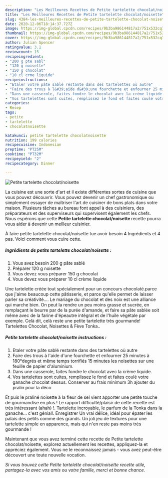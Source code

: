 ```yaml
---
description: "Les Meilleures Recettes de Petite tartelette chocolat/noisette"
title: "Les Meilleures Recettes de Petite tartelette chocolat/noisette"
slug: 4384-les-meilleures-recettes-de-petite-tartelette-chocolat-noisette
date: 2020-12-06T18:14:37.727Z
image: https://img-global.cpcdn.com/recipes/9b3ba986144817a2/751x532cq70/petite-tartelette-chocolatnoisette-photo-principale-de-la-recette.jpg
thumbnail: https://img-global.cpcdn.com/recipes/9b3ba986144817a2/751x532cq70/petite-tartelette-chocolatnoisette-photo-principale-de-la-recette.jpg
cover: https://img-global.cpcdn.com/recipes/9b3ba986144817a2/751x532cq70/petite-tartelette-chocolatnoisette-photo-principale-de-la-recette.jpg
author: Julian Spencer
ratingvalue: 3.1
reviewcount: 15
recipeingredient:
- "200 g pte sabl"
- "120 g noisette"
- "150 g chocolat"
- "10 cl crme liquide"
recipeinstructions:
- "Etaler votre pâte sablé restante dans des tartelettes où autre"
- "Faire des trous à l&#39;aide d&#39;une fourchette et enfourner 25 minutes à 180°degrés et même temps torrifiés 15 minutes les noisettes sur une feuille de papier d&#39;aluminium."
- "Dans une casserole, faites fondre le chocolat avec la crème liquide."
- "Vos tartelettes sont cuites, remplissez le fond et faites coulé votre ganache chocolat dessus. Conserver au frais minimum 3h ajouter du pralin pour la déco"
categories:
- Resep
tags:
- petite
- tartelette
- chocolatnoisette

katakunci: petite tartelette chocolatnoisette 
nutrition: 199 calories
recipecuisine: Indonesian
preptime: "PT25M"
cooktime: "PT32M"
recipeyield: "2"
recipecategory: Dinner

---
```



![Petite tartelette chocolat/noisette](https://img-global.cpcdn.com/recipes/9b3ba986144817a2/751x532cq70/petite-tartelette-chocolatnoisette-photo-principale-de-la-recette.jpg)

La cuisine est une sorte d'art et il existe différentes sortes de cuisine que vous pouvez découvrir. Vous pouvez devenir un chef gastronomique ou simplement essayer de maîtriser l'art de cuisiner de bons plats dans votre maison. Plusieurs tâches au bureau font appel à des cuisiniers, des préparateurs et des superviseurs qui supervisent également les chefs. Nous espérons que cette <strong> Petite tartelette chocolat/noisette </strong> recette pourra vous aider à devenir un meilleur cuisinier.

<!--inarticleads1-->

À faire petite tartelette chocolat/noisette tue avoir besoin 4 Ingrédients et 4 pas. Voici comment vous cuire cette.

##### Ingrédients de petite tartelette chocolat/noisette :

1. Vous avez besoin 200 g pâte sablé
1. Préparer 120 g noisette
1. Vous devez vous préparer 150 g chocolat
1. Vous devez vous préparer 10 cl crème liquide


Une tartelette créée tout spécialement pour un concours chocolaté.parce que j&#39;aime beaucoup cette pâtisserie, et parce qu&#39;elle permet de laisser parler sa créativité.… Le mariage du chocolat et des noix est une alliance qui marche bien. On peut la rendre un peu moins grasse et sucrée, en remplaçant le beurre par de la purée d&#39;amande, et faire sa pâte sablée soit même avec de la farine d&#39;épeautre intégral et de l&#39;huile végétale par exemple. Celà dit, celà reste une petite tartelette très gourmande! Tartelettes Chocolat, Noisettes &amp; Fève Tonka.. 

<!--inarticleads2-->

##### Petite tartelette chocolat/noisette instructions :

1. Etaler votre pâte sablé restante dans des tartelettes où autre
1. Faire des trous à l&#39;aide d&#39;une fourchette et enfourner 25 minutes à 180°degrés et même temps torrifiés 15 minutes les noisettes sur une feuille de papier d&#39;aluminium.
1. Dans une casserole, faites fondre le chocolat avec la crème liquide.
1. Vos tartelettes sont cuites, remplissez le fond et faites coulé votre ganache chocolat dessus. Conserver au frais minimum 3h ajouter du pralin pour la déco


Et puis le praliné noisette à la fleur de sel vient apporter une petite touche de gourmandise en plus ! Le rapport difficulté/plaisir de cette recette est très intéressant (ahah) !. Tartelette incroyable, le parfum de la Tonka dans la ganache… c&#39;est génial!. Enregistrer Un vrai délice, idéal pour épater les palais des petits comme des grands. Un joli jeu de textures pour une tartelette simple en apparence, mais qui n&#39;en reste pas moins très gourmande ! 

<!--inarticleads1-->

<p>
Maintenant que vous avez terminé cette recette de Petite tartelette chocolat/noisette, explorez actuellement les recettes, appliquez-la et appréciez également. Vous ne le reconnaissez jamais - vous avez peut-être découvert une toute nouvelle vocation.
</p>

<p>
<i>Si vous trouvez cette Petite tartelette chocolat/noisette recette utile, partagez-la avec vos amis ou votre famille, merci et bonne chance.</i>
</p>
